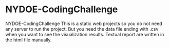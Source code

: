 # NYDOE-CodingChallenge
NYDOE-CodingChallenge
This is a static web projects so you do not need any server to run the project. But you need the data file ending with .csv when you want to see the visualization results. 
Textual report are written in the html file manually.
